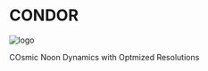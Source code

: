 # CONDOR

![logo](https://user-images.githubusercontent.com/14315715/135374618-176d6aa1-3251-4284-aca5-6b8c9d7390bd.jpeg)

COsmic Noon Dynamics with Optmized Resolutions
